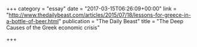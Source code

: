 +++
category = "essay"
date = "2017-03-15T06:26:09+00:00"
link = "http://www.thedailybeast.com/articles/2015/07/18/lessons-for-greece-in-a-bottle-of-beer.html"
publication = "The Daily Beast"
title = "The Deep Causes of the Greek economic crisis"

+++

